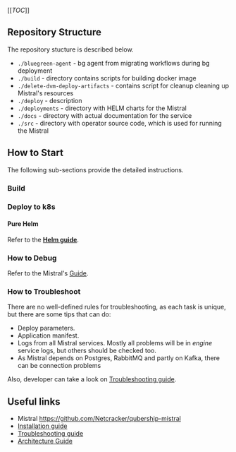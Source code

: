 <!-- #GFCFilterMarkerStart# -->
[[_TOC_]]
<!-- #GFCFilterMarkerEnd# -->

## Repository Structure

The repository stucture is described below.

* `./bluegreen-agent` - bg agent from migrating workflows during bg deployment
* `./build` - directory contains scripts for building docker image
* `./delete-dvm-deploy-artifacts` - contains script for cleanup cleaning up Mistral's resources
* `./deploy` - description
* `./deployments` - directory with HELM charts for the Mistral
* `./docs` - directory with actual documentation for the service
* `./src` - directory with operator source code, which is used for running the Mistral

## How to Start

The following sub-sections provide the detailed instructions.

### Build

### Deploy to k8s

#### Pure Helm

Refer to the [**Helm guide**](docs/public/installation.md#helm).

### How to Debug

Refer to the Mistral's [Guide](https://github.com/Netcracker/qubership-mistral/-/blob/master_qs/README.md).

### How to Troubleshoot
There are no well-defined rules for troubleshooting, as each task is unique, but there are some tips that can do:
* Deploy parameters.
* Application manifest.
* Logs from all Mistral services. Mostly all problems will be in *engine* service logs, but others should be checked too. 
* As Mistral depends on Postgres, RabbitMQ and partly on Kafka, there can be connection problems

Also, developer can take a look on [Troubleshooting guide](/docs/public/troubleshooting.md).
   
## Useful links

* Mistral https://github.com/Netcracker/qubership-mistral
* [Installation guide](/docs/public/installation.md)
* [Troubleshooting guide](/docs/public/troubleshooting.md)
* [Architecture Guide](/docs/public/architecture.md)
